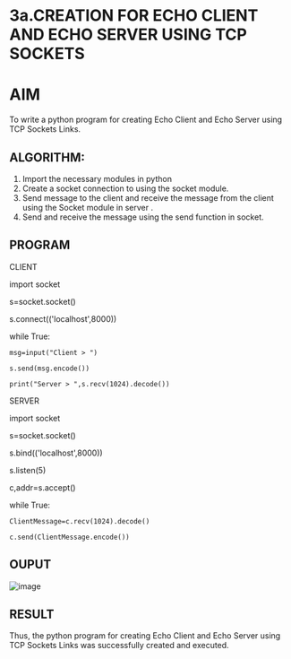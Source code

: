 # 3a.CREATION FOR ECHO CLIENT AND ECHO SERVER USING TCP SOCKETS
# AIM
To write a python program for creating Echo Client and Echo Server using TCP
Sockets Links.
## ALGORITHM:
1. Import the necessary modules in python
2. Create a socket connection to using the socket module.
3. Send message to the client and receive the message from the client using the Socket module in
 server .
4. Send and receive the message using the send function in socket.
## PROGRAM

CLIENT

import socket

s=socket.socket()

s.connect(('localhost',8000))

while True:

    msg=input("Client > ")
    
    s.send(msg.encode())
    
    print("Server > ",s.recv(1024).decode())
    
 SERVER
    
import socket
    
s=socket.socket()

s.bind(('localhost',8000))

s.listen(5)

c,addr=s.accept()

while True:

    ClientMessage=c.recv(1024).decode()
    
    c.send(ClientMessage.encode())
    
## OUPUT

![image](https://github.com/user-attachments/assets/5311d969-c3e5-4b0d-81c0-035dfd6e1925)

## RESULT
Thus, the python program for creating Echo Client and Echo Server using TCP Sockets Links 
was successfully created and executed.
